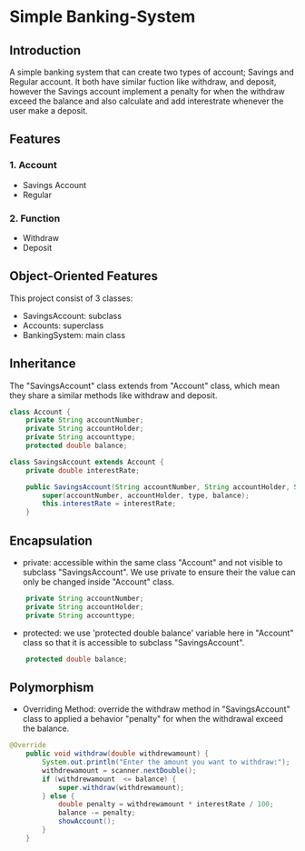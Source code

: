 # Simple Banking-System
## Introduction 
A simple banking system that can create two types of account; Savings and Regular account. It both have similar fuction like withdraw, and deposit, however the Savings account implement a penalty for when the withdraw exceed the balance and also calculate and add interestrate whenever the user make a deposit.

## Features
### 1. Account
* Savings Account
* Regular
### 2. Function
* Withdraw
* Deposit

## Object-Oriented Features
This project consist of 3 classes:
* SavingsAccount: subclass
* Accounts: superclass
* BankingSystem: main class

## Inheritance
The "SavingsAccount" class extends from "Account" class, which mean they share a similar methods like withdraw and deposit.
```java
class Account {
    private String accountNumber;
    private String accountHolder;
    private String accounttype;
    protected double balance;
```
``` java
class SavingsAccount extends Account {
    private double interestRate;

    public SavingsAccount(String accountNumber, String accountHolder, String type, double balance, double interestRate) {
        super(accountNumber, accountHolder, type, balance);
        this.interestRate = interestRate;
    }
```
## Encapsulation
* private: accessible within the same class "Account" and not visible to subclass "SavingsAccount". We use private to ensure their the value can only be changed inside "Account" class.
``` java
    private String accountNumber;
    private String accountHolder;
    private String accounttype;
```
* protected: we use 'protected double balance' variable here in "Account" class so that it is accessible to subclass "SavingsAccount".
``` java
    protected double balance;
```

## Polymorphism
* Overriding Method: override the withdraw method in "SavingsAccount" class to applied a behavior "penalty" for when the withdrawal exceed the balance.
``` java
@Override
    public void withdraw(double withdrewamount) {
        System.out.println("Enter the amount you want to withdraw:");
        withdrewamount = scanner.nextDouble();
        if (withdrewamount  <= balance) {
            super.withdraw(withdrewamount);
        } else {
            double penalty = withdrewamount * interestRate / 100;
            balance -= penalty;
            showAccount();
        }
    }
```




